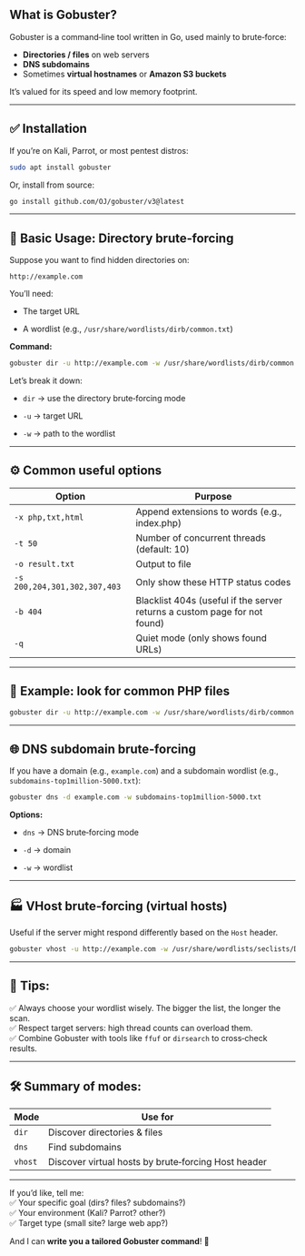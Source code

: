 ## What is Gobuster?

Gobuster is a command‑line tool written in Go, used mainly to brute‑force:
- **Directories / files** on web servers
- **DNS subdomains**
- Sometimes **virtual hostnames** or **Amazon S3 buckets**

It’s valued for its speed and low memory footprint.

---

## ✅ **Installation**

If you’re on Kali, Parrot, or most pentest distros:

```bash
sudo apt install gobuster
```

Or, install from source:

```bash
go install github.com/OJ/gobuster/v3@latest
```

---

## 🚀 **Basic Usage: Directory brute‑forcing**

Suppose you want to find hidden directories on:

```
http://example.com
```

You’ll need:

- The target URL
    
- A wordlist (e.g., `/usr/share/wordlists/dirb/common.txt`)
    

**Command:**

```bash
gobuster dir -u http://example.com -w /usr/share/wordlists/dirb/common.txt
```

Let’s break it down:

- `dir` → use the directory brute‑forcing mode
    
- `-u` → target URL
    
- `-w` → path to the wordlist
    

---

## ⚙️ **Common useful options**

|Option|Purpose|
|---|---|
|`-x php,txt,html`|Append extensions to words (e.g., index.php)|
|`-t 50`|Number of concurrent threads (default: 10)|
|`-o result.txt`|Output to file|
|`-s 200,204,301,302,307,403`|Only show these HTTP status codes|
|`-b 404`|Blacklist 404s (useful if the server returns a custom page for not found)|
|`-q`|Quiet mode (only shows found URLs)|

---

## 🧪 **Example: look for common PHP files**

```bash
gobuster dir -u http://example.com -w /usr/share/wordlists/dirb/common.txt -x php,txt,html -t 50 -o gobuster_results.txt
```

---

## 🌐 **DNS subdomain brute‑forcing**

If you have a domain (e.g., `example.com`) and a subdomain wordlist (e.g., `subdomains-top1million-5000.txt`):

```bash
gobuster dns -d example.com -w subdomains-top1million-5000.txt
```

**Options:**

- `dns` → DNS brute‑forcing mode
    
- `-d` → domain
    
- `-w` → wordlist
    

---

## 🏭 **VHost brute‑forcing** (virtual hosts)

Useful if the server might respond differently based on the `Host` header.

```bash
gobuster vhost -u http://example.com -w /usr/share/wordlists/seclists/Discovery/DNS/subdomains-top1million-5000.txt
```

---

## 📒 **Tips:**

✅ Always choose your wordlist wisely. The bigger the list, the longer the scan.  
✅ Respect target servers: high thread counts can overload them.  
✅ Combine Gobuster with tools like `ffuf` or `dirsearch` to cross‑check results.

---

## 🛠 **Summary of modes:**

|Mode|Use for|
|---|---|
|`dir`|Discover directories & files|
|`dns`|Find subdomains|
|`vhost`|Discover virtual hosts by brute‑forcing Host header|

---

If you’d like, tell me:  
✅ Your specific goal (dirs? files? subdomains?)  
✅ Your environment (Kali? Parrot? other?)  
✅ Target type (small site? large web app?)

And I can **write you a tailored Gobuster command**! 🚀